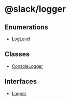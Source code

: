 # @slack/logger

## Enumerations

- [LogLevel](Enumeration.LogLevel.md)

## Classes

- [ConsoleLogger](Class.ConsoleLogger.md)

## Interfaces

- [Logger](Interface.Logger.md)

